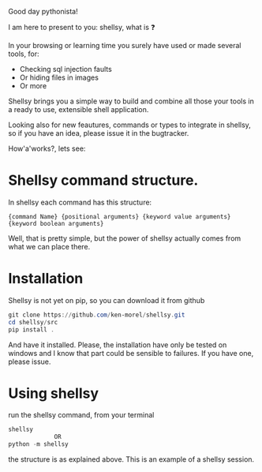 Good day pythonista!

I am here to present to you: shellsy, what is :question:

In your browsing or learning time you surely have used or made several tools,
for:

- Checking sql injection faults
- Or hiding files in images
- Or more

Shellsy brings you a simple way to build and combine all those your tools
in a ready to use, extensible shell application.

Looking also for new feautures, commands or types to integrate in shellsy, so
if you have an idea, please issue it in the bugtracker.

How'a'works?, lets see:

# Shellsy command structure.

In shellsy each command has this structure:

```
{command Name} {positional arguments} {keyword value arguments} {keyword boolean arguments}
```

Well, that is pretty simple, but  the power of shellsy actually comes from what
we can place there.

# Installation

Shellsy is not yet on pip, so you can download it from github

```powershell
git clone https://github.com/ken-morel/shellsy.git
cd shellsy/src
pip install .
```

And have it installed.
Please, the installation have only be tested on windows and I know that
part could be sensible to failures. If you have one, please issue.

# Using shellsy

run the shellsy command, from your terminal

```powershell
shellsy
             OR
python -m shellsy
```

the structure is as explained above. This is an example of a shellsy session.

```bash

```
